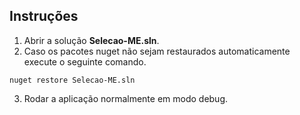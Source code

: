 ## Instruções

1. Abrir a solução **Selecao-ME.sln**.
2. Caso os pacotes nuget não sejam restaurados automaticamente execute o seguinte comando.
```
nuget restore Selecao-ME.sln
```
3. Rodar a aplicação normalmente em modo debug. 
